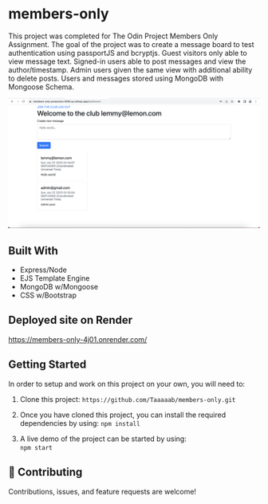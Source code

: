 # members-only

This project was completed for The Odin Project Members Only Assignment. The goal of the project was to create a message board to test authentication using passportJS and bcryptjs.
Guest visitors only able to view message text. Signed-in users able to post messages and view the author/timestamp. Admin users given the same view with additional ability to delete posts. Users and messages stored using MongoDB with Mongoose Schema.

![Alt text](https://github.com/Taaaaab/personal-portfolio/blob/main/images/members.png?raw=true "Screenshot")

## Built With

- Express/Node
- EJS Template Engine
- MongoDB w/Mongoose
- CSS w/Bootstrap

## Deployed site on Render

https://members-only-4j01.onrender.com/

## Getting Started

In order to setup and work on this project on your own, you will need to:

1. Clone this project:
   `https://github.com/Taaaaab/members-only.git`

2. Once you have cloned this project, you can install the required dependencies by using:
   `npm install`

3. A live demo of the project can be started by using:  
   `npm start`

## 🤝 Contributing

Contributions, issues, and feature requests are welcome!
